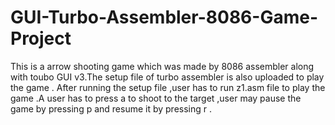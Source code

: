 # GUI-Turbo-Assembler-8086-Game-Project
This is a arrow shooting game which was made by 8086 assembler along with toubo GUI v3.The setup file of turbo assembler is also uploaded to play the game . After running the setup file ,user has to run z1.asm file to play the game .A user has to press a to shoot to the target ,user may pause the game by pressing p and resume it by pressing r .
